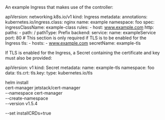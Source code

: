 An example Ingress that makes use of the controller:

apiVersion: networking.k8s.io/v1
kind: Ingress
metadata:
annotations:
kubernetes.io/ingress.class: nginx
name: example
namespace: foo
spec:
ingressClassName: example-class
rules: - host: www.example.com
http:
paths: - path: /
pathType: Prefix
backend:
service:
name: exampleService
port: 80 # This section is only required if TLS is to be enabled for the Ingress
tls: - hosts: - www.example.com
secretName: example-tls

If TLS is enabled for the Ingress, a Secret containing the certificate and key must also be provided:

apiVersion: v1
kind: Secret
metadata:
name: example-tls
namespace: foo
data:
tls.crt: <base64 encoded cert>
tls.key: <base64 encoded key>
type: kubernetes.io/tls

helm install \
 cert-manager jetstack/cert-manager \
 --namespace cert-manager \
 --create-namespace \
 --version v1.5.4

--set installCRDs=true
